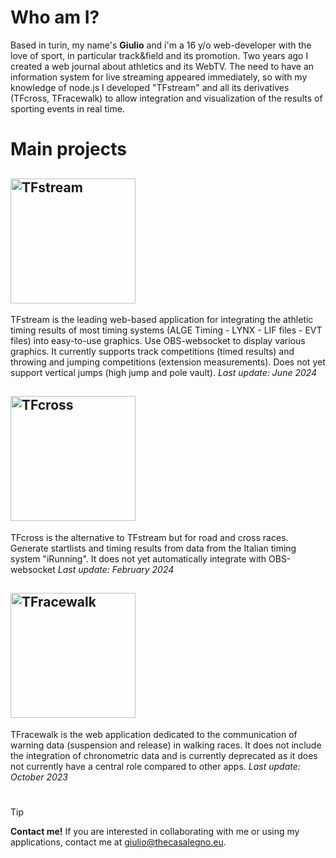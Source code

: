 # Who am I?
Based in turin, my name's **Giulio** and i'm a 16 y/o web-developer with the love of sport, in particular track&field and its promotion. Two years ago I created a web journal about athletics and its WebTV. The need to have an information system for live streaming appeared immediately, so with my knowledge of node.js I developed "TFstream" and all its derivatives (TFcross, TFracewalk) to allow integration and visualization of the results of sporting events in real time.

# Main projects

## <img src="https://i.ibb.co/BNtM1KZ/TFstream-main-1.png" alt="TFstream" width="200">

TFstream is the leading web-based application for integrating the athletic timing results of most timing systems (ALGE Timing - LYNX - LIF files - EVT files) into easy-to-use graphics. Use OBS-websocket to display various graphics. It currently supports track competitions (timed results) and throwing and jumping competitions (extension measurements). Does not yet support vertical jumps (high jump and pole vault).
*Last update: June 2024*

## <img src="https://i.ibb.co/MkN6jSz/TFcross-main-1.png" alt="TFcross" width="200">

TFcross is the alternative to TFstream but for road and cross races. Generate startlists and timing results from data from the Italian timing system "iRunning". It does not yet automatically integrate with OBS-websocket
*Last update: February 2024*

## <img src="https://i.ibb.co/pRkZfC3/TFracewalk-main-1.png" alt="TFracewalk" width="200">

TFracewalk is the web application dedicated to the communication of warning data (suspension and release) in walking races. It does not include the integration of chronometric data and is currently deprecated as it does not currently have a central role compared to other apps.
*Last update: October 2023*


#
> [!TIP]
> **Contact me!** If you are interested in collaborating with me or using my applications, contact me at giulio@thecasalegno.eu.

